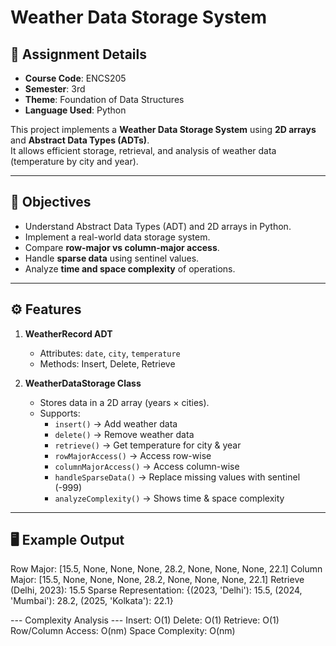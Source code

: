 # Weather Data Storage System

## 📖 Assignment Details
- **Course Code**: ENCS205 
- **Semester**: 3rd  
- **Theme**: Foundation of Data Structures  
- **Language Used**: Python  

This project implements a **Weather Data Storage System** using **2D arrays** and **Abstract Data Types (ADTs)**.  
It allows efficient storage, retrieval, and analysis of weather data (temperature by city and year).  

---

## 🎯 Objectives
- Understand Abstract Data Types (ADT) and 2D arrays in Python.  
- Implement a real-world data storage system.  
- Compare **row-major vs column-major access**.  
- Handle **sparse data** using sentinel values.  
- Analyze **time and space complexity** of operations.  

---

## ⚙️ Features
1. **WeatherRecord ADT**  
   - Attributes: `date`, `city`, `temperature`  
   - Methods: Insert, Delete, Retrieve  

2. **WeatherDataStorage Class**  
   - Stores data in a 2D array (years × cities).  
   - Supports:  
     - `insert()` → Add weather data  
     - `delete()` → Remove weather data  
     - `retrieve()` → Get temperature for city & year  
     - `rowMajorAccess()` → Access row-wise  
     - `columnMajorAccess()` → Access column-wise  
     - `handleSparseData()` → Replace missing values with sentinel (-999)  
     - `analyzeComplexity()` → Shows time & space complexity  

---

## 🖥️ Example Output
Row Major: [15.5, None, None, None, 28.2, None, None, None, 22.1]
Column Major: [15.5, None, None, None, 28.2, None, None, None, 22.1]
Retrieve (Delhi, 2023): 15.5
Sparse Representation: {(2023, 'Delhi'): 15.5, (2024, 'Mumbai'): 28.2, (2025, 'Kolkata'): 22.1}

--- Complexity Analysis ---
Insert: O(1)
Delete: O(1)
Retrieve: O(1)
Row/Column Access: O(nm)
Space Complexity: O(nm)

